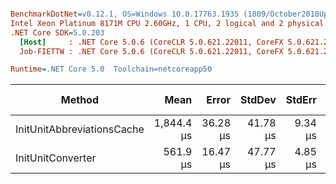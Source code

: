 ``` ini

BenchmarkDotNet=v0.12.1, OS=Windows 10.0.17763.1935 (1809/October2018Update/Redstone5)
Intel Xeon Platinum 8171M CPU 2.60GHz, 1 CPU, 2 logical and 2 physical cores
.NET Core SDK=5.0.203
  [Host]     : .NET Core 5.0.6 (CoreCLR 5.0.621.22011, CoreFX 5.0.621.22011), X64 RyuJIT
  Job-FIETTW : .NET Core 5.0.6 (CoreCLR 5.0.621.22011, CoreFX 5.0.621.22011), X64 RyuJIT

Runtime=.NET Core 5.0  Toolchain=netcoreapp50  

```
|                     Method |       Mean |    Error |   StdDev |  StdErr |        Min |        Max |     Median |   Gen 0 |   Gen 1 | Gen 2 |  Allocated |
|--------------------------- |-----------:|---------:|---------:|--------:|-----------:|-----------:|-----------:|--------:|--------:|------:|-----------:|
| InitUnitAbbreviationsCache | 1,844.4 μs | 36.28 μs | 41.78 μs | 9.34 μs | 1,779.9 μs | 1,914.3 μs | 1,839.7 μs | 66.4063 | 33.2031 |     - | 1234.65 KB |
|          InitUnitConverter |   561.9 μs | 16.47 μs | 47.77 μs | 4.85 μs |   414.5 μs |   669.2 μs |   565.4 μs |       - |       - |     - |  718.66 KB |
